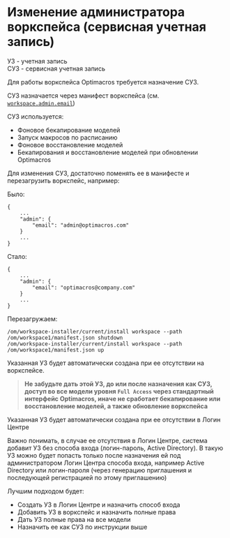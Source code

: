 # Изменение администратора воркспейса (сервисная учетная запись)

УЗ - учетная запись\
СУЗ - сервисная учетная запись

Для работы воркспейса Optimacros требуется назначение СУЗ.

СУЗ назначается через манифест воркспейса (см. [`workspace.admin.email`](workspaceManifestInfo.md#admin))

СУЗ используется:
 - Фоновое бекапирование моделей
 - Запуск макросов по расписанию
 - Фоновое восстановление моделей
 - Бекапирования и восстановление моделей при обновлении Optimacros

Для изменения СУЗ, достаточно поменять ее в манифесте и перезагрузить воркспейс, например:

Было:

```
{
    ...
    "admin": {
        "email": "admin@optimacros.com"
    }
    ...
}
```

Стало:

```
{
    ...
    "admin": {
        "email": "optimacros@company.com"
    }
    ...
}
```

Перезагружаем:

```
/om/workspace-installer/current/install workspace --path /om/workspace1/manifest.json shutdown
/om/workspace-installer/current/install workspace --path /om/workspace1/manifest.json up
```

Указанная УЗ будет автоматически создана при ее отсутствии на воркспейсе.

> **Не забудьте дать этой УЗ, до или после назначения как СУЗ, доступ 
> во все модели уровня `Full Access` через стандартный интерфейс Optimacros, 
> иначе не сработает бекапирование или восстановление моделей, а также обновление воркспейса**

Указанная УЗ будет автоматически создана при ее отсутствии в Логин Центре

Важно понимать, в случае ее отсутствия в Логин Центре, 
система добавит УЗ без способа входа (логин-пароль, Active Directory). 
В такую УЗ можно будет попасть только после назначения 
ей под администратором Логин Центра способа входа, например Active Directory 
или логин-пароля (через генерацию приглашения и последующей регистрацией по этому приглашению)

Лучшим подходом будет:
 - Создать УЗ в Логин Центре и назначить способ входа
 - Добавить УЗ в воркспейс и назначить полные права
 - Дать УЗ полные права на все модели
 - Назначить ее как СУЗ по инструкции выше
